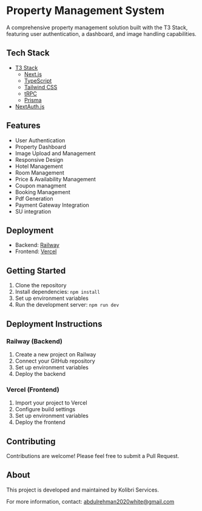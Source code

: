 # Property Management System

A comprehensive property management solution built with the T3 Stack, featuring user authentication, a dashboard, and image handling capabilities.

## Tech Stack

- [T3 Stack](https://create.t3.gg/)
  - [Next.js](https://nextjs.org)
  - [TypeScript](https://www.typescriptlang.org)
  - [Tailwind CSS](https://tailwindcss.com)
  - [tRPC](https://trpc.io)
  - [Prisma](https://prisma.io)
- [NextAuth.js](https://next-auth.js.org)

## Features

- User Authentication
- Property Dashboard
- Image Upload and Management
- Responsive Design
- Hotel Management
- Room Management
- Price & Availability Management
- Coupon managment
- Booking Management
- Pdf Generation
- Payment Gateway Integration
- SU integration

## Deployment

- Backend: [Railway](https://railway.app)
- Frontend: [Vercel](https://vercel.com)

## Getting Started

1. Clone the repository
2. Install dependencies: `npm install`
3. Set up environment variables
4. Run the development server: `npm run dev`

## Deployment Instructions

### Railway (Backend)

1. Create a new project on Railway
2. Connect your GitHub repository
3. Set up environment variables
4. Deploy the backend

### Vercel (Frontend)

1. Import your project to Vercel
2. Configure build settings
3. Set up environment variables
4. Deploy the frontend

## Contributing

Contributions are welcome! Please feel free to submit a Pull Request.

## About

This project is developed and maintained by Kolibri Services.

For more information, contact: <abdulrehman2020white@gmail.com>
